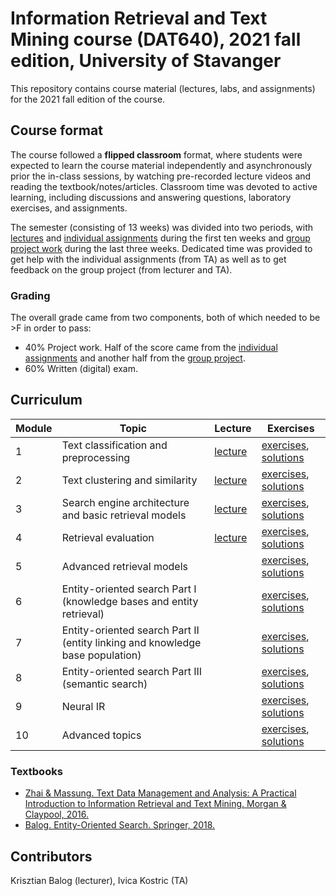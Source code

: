# Information Retrieval and Text Mining course (DAT640), 2021 fall edition, University of Stavanger

This repository contains course material (lectures, labs, and assignments) for the 2021 fall edition of the course.

## Course format

The course followed a **flipped classroom** format, where students were expected to learn the course material independently and asynchronously prior the in-class sessions, by watching pre-recorded lecture videos and reading the textbook/notes/articles.  Classroom time was devoted to active learning, including discussions and answering questions, laboratory exercises, and assignments.

The semester (consisting of 13 weeks) was divided into two periods, with [lectures](lectures/) and [individual assignments](assignments/) during the first ten weeks and [group project work](project/) during the last three weeks.
Dedicated time was provided to get help with the individual assignments (from TA) as well as to get feedback on the group project (from lecturer and TA).

### Grading

The overall grade came from two components, both of which needed to be >F in order to pass:

  * 40% Project work. Half of the score came from the [individual assignments](assignments/) and another half from the [group project](project/).
  * 60% Written (digital) exam.


## Curriculum

| **Module** | **Topic** | **Lecture** | **Exercises** |
| -- | -- | -- | -- |
| 1 | Text classification and preprocessing | [lecture](lectures/L1) | [exercises](exercises/E1), [solutions](solutions/E1) |
| 2 | Text clustering and similarity | [lecture](lectures/L2) | [exercises](exercises/E2), [solutions](solutions/E2) |
| 3 | Search engine architecture and basic retrieval models | [lecture](lectures/L3) | [exercises](exercises/E3), [solutions](solutions/E3) |
| 4 | Retrieval evaluation | [lecture](lectures/L4) | [exercises](exercises/E4), [solutions](solutions/E4) |
| 5 | Advanced retrieval models | | [exercises](exercises/E5), [solutions](solutions/E5) |
| 6 | Entity-oriented search Part I (knowledge bases and entity retrieval) | | [exercises](exercises/E6), [solutions](solutions/E6) |
| 7 | Entity-oriented search Part II (entity linking and knowledge base population) | | [exercises](exercises/E7), [solutions](solutions/E7) |
| 8 | Entity-oriented search Part III (semantic search) | | [exercises](exercises/E8), [solutions](solutions/E8) |
| 9 | Neural IR | | [exercises](exercises/E9), [solutions](solutions/E9) |
| 10 | Advanced topics | | [exercises](exercises/E10), [solutions](solutions/E10) |

### Textbooks

  * [Zhai & Massung. Text Data Management and Analysis: A Practical Introduction to Information Retrieval and Text Mining.  Morgan & Claypool, 2016.](https://dl.acm.org/doi/book/10.1145/2915031)
  * [Balog. Entity-Oriented Search. Springer, 2018.](https://eos-book.org/)

## Contributors

Krisztian Balog (lecturer), Ivica Kostric (TA)
